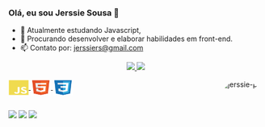 ### Olá, eu sou Jerssie Sousa 👋


- 🌱 Atualmente estudando Javascript,
- 👯 Procurando desenvolver e elaborar habilidades em front-end.
- 📫 Contato por: jerssiers@gmail.com

<div align="center">
  <a href="https://github.com/jerssiesousa">
  <img height="180em" src="https://github-readme-stats.vercel.app/api?username=jerssiesousa&show_icons=true&theme=tokyonight&include_all_commits=true&count_private=true"/>
  <img height="180em" src="https://github-readme-stats.vercel.app/api/top-langs/?username=jerssiesousa&layout=compact&langs_count=7&theme=tokyonight"/>
</div>
<div style="display: inline_block"><br>
  <img align="center" alt="jerssie-Js" height="30" width="40" src="https://raw.githubusercontent.com/devicons/devicon/master/icons/javascript/javascript-plain.svg">
  <img align="center" alt="jerssie-HTML" height="30" width="40" src="https://raw.githubusercontent.com/devicons/devicon/master/icons/html5/html5-original.svg">
  <img align="center" alt="jerssie-CSS" height="30" width="40" src="https://raw.githubusercontent.com/devicons/devicon/master/icons/css3/css3-original.svg">
  <img align="right" alt="jerssie-pic" height="150" style="border-radius: 50px;" src="https://user-images.githubusercontent.com/97859070/158197910-9c0416c9-8181-4539-8dd2-48ceb394196c.png">
</div>
  
  ##
  
  <div> 
  <a href="https://www.instagram.com/jes.rs/" target="_blank"><img src="https://img.shields.io/badge/-Instagram-%23E4405F?style=for-the-badge&logo=instagram&logoColor=white" target="_blank"></a>
  <a href = "mailto:jerssiers@gmail.com"><img src="https://img.shields.io/badge/-Gmail-%23333?style=for-the-badge&logo=gmail&logoColor=white" target="_blank"></a>
  <a href="https://www.linkedin.com/in/jerssiesousa" target="_blank"><img src="https://img.shields.io/badge/-LinkedIn-%230077B5?style=for-the-badge&logo=linkedin&logoColor=white" target="_blank"></a> 

</div>
